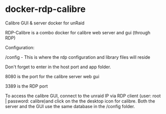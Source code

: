 # docker-rdp-calibre

Calibre GUI & server docker for unRaid

RDP-Calibre is a combo docker for calibre web server and gui (through RDP)

Configuration:

/config - This is where the rdp configuration and library files will reside

Don't forget to enter in the host port and app folder.

8080 is the port for the calibre server web gui

3389 is the RDP port

To access the calibre GUI, connect to the unraid IP via RDP client (user: root | password: calibre)and click on the the desktop icon for calibre. Both the server and the GUI use the same database in the /config folder.
